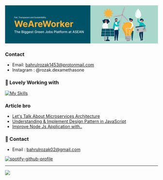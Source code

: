 <!--![Image Description](https://images6.alphacoders.com/882/thumb-1920-882696.jpg)-->
![image](https://github.com/Bahrul-Rozak/Bahrul-Rozak/blob/master/weareworker-cover.png?raw=true)


### Contact
- Email: bahrulrozak1453@protonmail.com
- Instagram : @rozak.dexamethasone

### 🚀 Lovely Working with
[![My Skills](https://skillicons.dev/icons?i=python,bootstrap,django,flask&theme=dark)](https://skillicons.dev)



### Article bro
- [Let's Talk About Microservices Architecture](https://medium.com/@bahrulrozak/lets-talk-about-microservices-architecture-f38eee796001)
- [Understanding & Implement Design Pattern in JavaScript](https://medium.com/@bahrulrozak/understanding-and-implementing-design-patterns-in-javascript-16551e3ae2aa)
- [Improve Node Js Application with..](https://medium.com/@bahrulrozak/implementation-of-clustering-techniques-to-improve-node-js-application-performance-85aa75255a17)

### 🧭 Contact
- Email : bahrulrozak02@gmail.com

[![spotify-github-profile](https://spotify-github-profile.kittinanx.com/api/view?uid=y815lrm95x23ga03elyv3x2jc&cover_image=true&theme=natemoo-re&show_offline=true&background_color=0000ff&interchange=true&bar_color=ff0000&bar_color_cover=true)](https://github.com/kittinan/spotify-github-profile)

---
[![](https://visitcount.itsvg.in/api?id=Bahrul-Rozak&icon=0&color=0)](https://visitcount.itsvg.in)

<!-- Proudly created with GPRM ( https://gprm.itsvg.in ) -->

